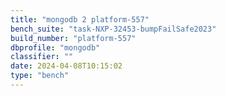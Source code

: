```yaml
---
title: "mongodb 2 platform-557"
bench_suite: "task-NXP-32453-bumpFailSafe2023"
build_number: "platform-557"
dbprofile: "mongodb"
classifier: ""
date: 2024-04-08T10:15:02
type: "bench"
---
```

